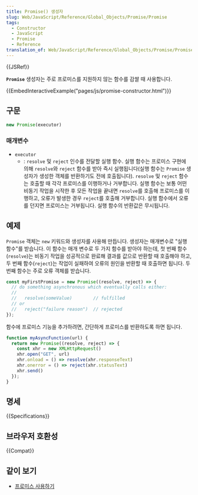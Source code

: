 ```yaml
---
title: Promise() 생성자
slug: Web/JavaScript/Reference/Global_Objects/Promise/Promise
tags:
  - Constructor
  - JavaScript
  - Promise
  - Reference
translation_of: Web/JavaScript/Reference/Global_Objects/Promise/Promise
---
```


{{JSRef}}

**`Promise`** 생성자는 주로 프로미스를 지원하지 않는 함수를 감쌀 때 사용합니다.

{{EmbedInteractiveExample("pages/js/promise-constructor.html")}}

## 구문

```js
new Promise(executor)
```

### 매개변수

- `executor`
  - : `resolve` 및 `reject` 인수를 전달할 실행 함수. 실행 함수는 프로미스 구현에 의해 `resolve`와 `reject` 함수를 받아 즉시 실행됩니다(실행 함수는 `Promise` 생성자가 생성한 객체를 반환하기도 전에 호출됩니다). `resolve` 및 `reject` 함수는 호출할 때 각각 프로미스를 이행하거나 거부합니다. 실행 함수는 보통 어떤 비동기 작업을 시작한 후 모든 작업을 끝내면 `resolve`를 호출해 프로미스를 이행하고, 오류가 발생한 경우 `reject`를 호출해 거부합니다. 실행 함수에서 오류를 던지면 프로미스는 거부됩니다. 실행 함수의 반환값은 무시됩니다.

## 예제

`Promise` 객체는 `new` 키워드와 생성자를 사용해 만듭니다. 생성자는 매개변수로 "실행 함수"를 받습니다. 이 함수는 매개 변수로 두 가지 함수를 받아야 하는데, 첫 번째 함수(`resolve`)는 비동기 작업을 성공적으로 완료해 결과를 값으로 반환할 때 호출해야 하고, 두 번째 함수(`reject`)는 작업이 실패하여 오류의 원인을 반환할 때 호출하면 됩니다. 두 번째 함수는 주로 오류 객체를 받습니다.

```js
const myFirstPromise = new Promise((resolve, reject) => {
  // do something asynchronous which eventually calls either:
  //
  //   resolve(someValue)        // fulfilled
  // or
  //   reject("failure reason")  // rejected
});
```

함수에 프로미스 기능을 추가하려면, 간단하게 프로미스를 반환하도록 하면 됩니다.

```js
function myAsyncFunction(url) {
  return new Promise((resolve, reject) => {
    const xhr = new XMLHttpRequest()
    xhr.open("GET", url)
    xhr.onload = () => resolve(xhr.responseText)
    xhr.onerror = () => reject(xhr.statusText)
    xhr.send()
  });
}
```

## 명세

{{Specifications}}

## 브라우저 호환성

{{Compat}}

## 같이 보기

- [프로미스 사용하기](/ko/docs/Web/JavaScript/Guide/Using_promises)
